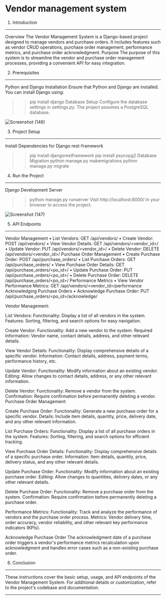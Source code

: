 # Vendor management system

1. Introduction
-----------------
Overview
The Vendor Management System is a Django-based project designed to manage vendors and purchase orders. It includes features such as vendor CRUD operations, purchase order management, performance metrics, and purchase order acknowledgment.
Purpose
The purpose of this system is to streamline the vendor and purchase order management processes, providing a convenient API for easy integration.

2. Prerequisites
----------------
Python and Django Installation
Ensure that Python and Django are installed. 
You can install Django using:
>> pip install django 
Database Setup
Configure the database settings in settings.py. The project assumes a PostgreSQL database.

	

![Screenshot (146)](https://github.com/gokul2k22/Vendor/assets/141205539/5c44b7e8-ebd6-4218-886c-3a526f477025)

3. Project Setup
-----------------
Install Dependencies for Django rest-framework
>> pip install djangorestframework
>> pip install psycopg2
Database Migration
>>python manage.py makemigrations 
>>python manage.py migrate

4. Run the Project
------------------
Django Development Server
>>python manage.py runserver 
Visit http://localhost:8000/ in your browser to access the project.

![Screenshot (147)](https://github.com/gokul2k22/Vendor/assets/141205539/e89caf74-7e33-4bb2-8f91-0f0b47c5dcbb)


5. API Endpoints
-----------------
Vendor Management
•	List Vendors: GET /api/vendors/
•	Create Vendor: POST /api/vendors/
•	View Vendor Details: GET /api/vendors/<vendor_id>/
•	Update Vendor: PUT /api/vendors/<vendor_id>/
•	Delete Vendor: DELETE /api/vendors/<vendor_id>/
Purchase Order Management
•	Create Purchase Order: POST /api/purchase_orders/
•	List Purchase Orders: GET /api/purchase_orders/
•	View Purchase Order Details: GET /api/purchase_orders/<po_id>/
•	Update Purchase Order: PUT /api/purchase_orders/<po_id>/
•	Delete Purchase Order: DELETE /api/purchase_orders/<po_id>/
Performance Metrics
•	View Vendor Performance Metrics: GET /api/vendors/<vendor_id>/performance
Acknowledging Purchase Orders
•	Acknowledge Purchase Order: PUT /api/purchase_orders/<po_id>/acknowledge/









Vendor Management:

List Vendors:
Functionality: Display a list of all vendors in the system.
Features: Sorting, filtering, and search options for easy navigation.

Create Vendor:
Functionality: Add a new vendor to the system.
Required Information: Vendor name, contact details, address, and other relevant details.

View Vendor Details:
Functionality: Display comprehensive details of a specific vendor.
Information: Contact details, address, payment terms, performance history, etc.

Update Vendor:
Functionality: Modify information about an existing vendor.
Editing: Allow changes to contact details, address, or any other relevant information.

Delete Vendor:
Functionality: Remove a vendor from the system.
Confirmation: Require confirmation before permanently deleting a vendor.
Purchase Order Management:

Create Purchase Order:
Functionality: Generate a new purchase order for a specific vendor.
Details: Include item details, quantity, price, delivery date, and any other relevant information.


List Purchase Orders:
Functionality: Display a list of all purchase orders in the system.
Features: Sorting, filtering, and search options for efficient tracking.

View Purchase Order Details:
Functionality: Display comprehensive details of a specific purchase order.
Information: Item details, quantity, price, delivery status, and any other relevant details.

Update Purchase Order:
Functionality: Modify information about an existing purchase order.
Editing: Allow changes to quantities, delivery dates, or any other relevant details.

Delete Purchase Order:
Functionality: Remove a purchase order from the system.
Confirmation: Require confirmation before permanently deleting a purchase order.

Performance Metrics:
Functionality: Track and analyze the performance of vendors and the purchase order process.
Metrics: Vendor delivery time, order accuracy, vendor reliability, and other relevant key performance indicators (KPIs).

Acknowledge Purchase Order
The acknowledgment date of a purchase order triggers a vendor's performance metrics recalculation upon acknowledgment and handles error cases such as a non-existing purchase order.

6. Conclusion
--------------
These instructions cover the basic setup, usage, and API endpoints of the Vendor Management System. For additional details or customization, refer to the project's codebase and documentation.
________________________________________

